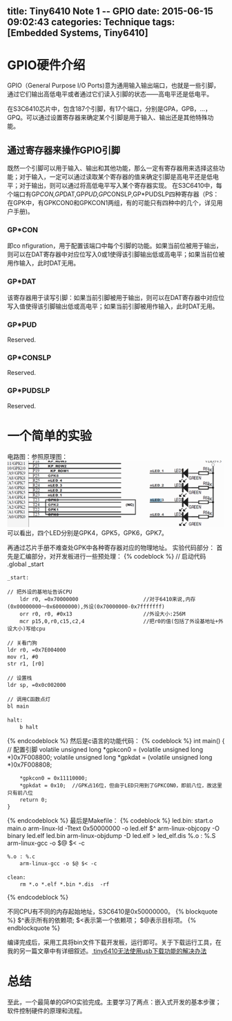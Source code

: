 title: Tiny6410 Note 1 -- GPIO
date: 2015-06-15 09:02:43
categories: Technique
tags: [Embedded Systems, Tiny6410]
---

# GPIO硬件介绍
GPIO（General Purpose I/O Ports)意为通用输入输出端口，也就是一些引脚，通过它们输出高低电平或者通过它们读入引脚的状态——高电平还是低电平。

在S3C6410芯片中，包含187个引脚，有17个端口，分别是GPA，GPB，...，GPQ。可以通过设置寄存器来确定某个引脚是用于输入、输出还是其他特殊功能。
## 通过寄存器来操作GPIO引脚
既然一个引脚可以用于输入、输出和其他功能，那么一定有寄存器用来选择这些功能；对于输入，一定可以通过读取某个寄存器的值来确定引脚是高电平还是低电平；对于输出，则可以通过将高低电平写入某个寄存器实现。
在S3C6410中，每个端口有GP*CON,GP*DAT,GP*PUD,GP*CONSLP,GP*PUDSLP四种寄存器（PS：在GPK中，有GPKCON0和GPKCON1两组，有的可能只有四种中的几个，详见用户手册)。

### GP*CON
即co nfiguration，用于配置该端口中每个引脚的功能。如果当前位被用于输出，则可以在DAT寄存器中对应位写入0或1使得该引脚输出低或高电平；如果当前位被用作输入，此时DAT无用。
### GP*DAT
该寄存器用于读写引脚：如果当前引脚被用于输出，则可以在DAT寄存器中对应位写入值使得该引脚输出低或高电平；如果当前引脚被用作输入，此时DAT无用。
### GP*PUD
Reserved.
### GP*CONSLP
Reserved.
### GP*PUDSLP
Reserved.
# 一个简单的实验
电路图：参照原理图：
 ![原理图](/img/gpio.jpg)
可以看出，四个LED分别是GPK4，GPK5，GPK6，GPK7。

再通过芯片手册不难查处GPK中各种寄存器对应的物理地址。
实验代码部分：
首先是汇编部分，对开发板进行一些预处理：
{% codeblock %}
	// 启动代码
	.global _start
	
	_start:
	
	// 把外设的基地址告诉CPU
    	ldr r0, =0x70000000 					//对于6410来说,内存(0x00000000～0x60000000),外设(0x70000000-0x7fffffff)
    	orr r0, r0, #0x13						//外设大小:256M
    	mcr p15,0,r0,c15,c2,4       			//把r0的值(包括了外设基地址+外设大小)写给cpu
	
	// 关看门狗
	ldr r0, =0x7E004000
	mov r1, #0
	str r1, [r0] 
	
	// 设置栈
	ldr sp, =0x0c002000
	
	// 调用C函数点灯
	bl main
	
	halt:
		b halt	
{% endcodeblock %}
然后是c语言的功能代码：
{% codeblock %}
	int main()
	{
		// 配置引脚
		volatile unsigned long *gpkcon0 = (volatile unsigned long *)0x7F008800;
		volatile unsigned long *gpkdat = (volatile unsigned long *)0x7F008808;
	
		*gpkcon0 = 0x11110000;
		*gpkdat = 0x10;  //GPK占16位，但由于LED只用到了GPKCON0，即前八位，故这里只有前八位
		return 0;
	}
{% endcodeblock %}
最后是Makefile：
{% codeblock %}
	led.bin: start.o main.o
		arm-linux-ld -Ttext 0x50000000 -o led.elf $^
		arm-linux-objcopy -O binary led.elf led.bin
		arm-linux-objdump -D led.elf > led_elf.dis
	%.o : %.S
		arm-linux-gcc -o $@ $< -c
	
	%.o : %.c
		arm-linux-gcc -o $@ $< -c 
	
	clean:
		rm *.o *.elf *.bin *.dis  -rf
{% endcodeblock %}

不同CPU有不同的内存起始地址，S3C6410是0x50000000。
{% blockquote %}
\$^表示所有的依赖项;
\$<表示第一个依赖项；
$@表示目标项。
{% endblockquote %}

编译完成后，采用工具将bin文件下载开发板，运行即可。关于下载运行工具，在我的另一篇文章中有详细叙述。[ tiny6410无法使用usb下载功能的解决办法](http://blog.csdn.net/sulxxy/article/details/44885585)

# 总结
至此，一个最简单的GPIO实验完成。主要学习了两点：嵌入式开发的基本步骤；软件控制硬件的原理和流程。

